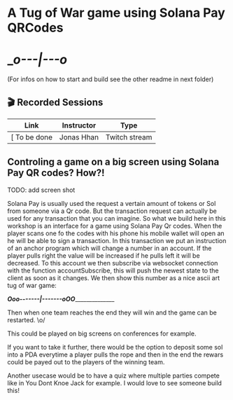 # A Tug of War game using Solana Pay QRCodes
# ______o---|---o_____

(For infos on how to start and build see the other readme in next folder)

## 🎬 Recorded Sessions

| Link                                                                                                                                   | Instructor      | Type            |
| -------------------------------------------------------------------------------------------------------------------------------------- | --------------- | --------------- |
| [ To be done | Jonas Hhan | Twitch stream |

## Controling a game on a big screen using Solana Pay QR codes? How?!

TODO: add screen shot

Solana Pay is usually used the request a vertain amount of tokens or Sol from someone via a Qr code. 
But the transaction request can actually be used for any transaction that you can imagine. So what we build here in this workshop is an interface for a game using Solana Pay Qr codes. When the player scans one fo the codes with his phone his mobile wallet will open an he will be able to sign a transaction. 
In this transaction we put an instruction of an anchor program which will change a number in an account. 
If the player pulls right the value will be increased if he pulls left it will be decreased. 
To this account we then subscribe via websocket connection with the function accountSubscribe, this will push the newest state to the client as soon as it changes.
We then show this number as a nice ascii art tug of war game: 

___Ooo-------|-------oOO_________________

Then when one team reaches the end they will win and the game can be restarted. 
\o/

This could be played on big screens on conferences for example. 

If you want to take it further, there would be the option to deposit some sol into a PDA everytime a player pulls the rope and then in the end the rewars could be payed out to the 
players of the winning team. 

Another usecase would be to have a quiz where multiple parties compete like in You Dont Knoe Jack for example. 
I would love to see someone build this!  
